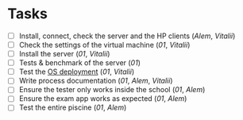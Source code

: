 # Tasks

-   [ ] Install, connect, check the server and the HP clients (_Alem_, _Vitalii_)
-   [ ] Check the settings of the virtual machine (_01_, _Vitalii_)
-   [ ] Install the server (_01_, _Vitalii_)
-   [ ] Tests & benchmark of the server (_01_)
-   [ ] Test the [OS deployment](https://github.com/01-edu/public/blob/master/docs/os-deployment.md) (_01_, _Vitalii_)
-   [ ] Write process documentation (_01_, _Alem_, _Vitalii_)
-   [ ] Ensure the tester only works inside the school (_01_, _Alem_)
-   [ ] Ensure the exam app works as expected (_01_, _Alem_)
-   [ ] Test the entire piscine (_01_, _Alem_)
